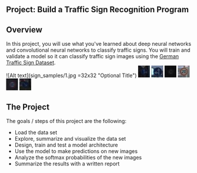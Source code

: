 ## Project: Build a Traffic Sign Recognition Program

Overview
---
In this project, you will use what you've learned about deep neural networks and convolutional neural networks to classify traffic signs. You will train and validate a model so it can classify traffic sign images using the [German Traffic Sign Dataset](http://benchmark.ini.rub.de/?section=gtsrb&subsection=dataset).  
![Alt text](sign_samples/1.jpg =32x32 "Optional Title")
![Alt text](sign_samples/2.jpg?raw=false "Optional Title")
![Alt text](sign_samples/3.jpg?raw=false "Optional Title")
![Alt text](sign_samples/4.jpg?raw=false "Optional Title")
![Alt text](sign_samples/5.jpg?raw=false "Optional Title")
![Alt text](sign_samples/6.jpg?raw=false "Optional Title")
![Alt text](sign_samples/7.jpg?raw=false "Optional Title")

The Project
---
The goals / steps of this project are the following:
* Load the data set
* Explore, summarize and visualize the data set
* Design, train and test a model architecture
* Use the model to make predictions on new images
* Analyze the softmax probabilities of the new images
* Summarize the results with a written report
